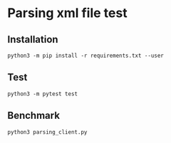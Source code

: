 # Parsing xml file test

## Installation
```
python3 -m pip install -r requirements.txt --user
```

## Test
```
python3 -m pytest test
```


## Benchmark
```
python3 parsing_client.py
```